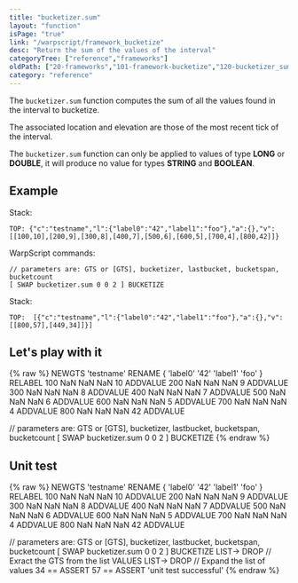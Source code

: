 ```yaml
---
title: "bucketizer.sum"
layout: "function"
isPage: "true"
link: "/warpscript/framework_bucketize"
desc: "Return the sum of the values of the interval"
categoryTree: ["reference","frameworks"]
oldPath: ["20-frameworks","101-framework-bucketize","120-bucketizer_sum.html.md"]
category: "reference"
---
```




The `bucketizer.sum` function computes the sum of all the values found in the interval to bucketize. 

The associated location and elevation are those of the most recent tick of the interval.

The `bucketizer.sum` function can only be applied to values of type **LONG** or **DOUBLE**, it will produce no value for types **STRING** and **BOOLEAN**.


## Example ##

Stack: 

    TOP: {"c":"testname","l":{"label0":"42","label1":"foo"},"a":{},"v":[[100,10],[200,9],[300,8],[400,7],[500,6],[600,5],[700,4],[800,42]]}

WarpScript commands:

    // parameters are: GTS or [GTS], bucketizer, lastbucket, bucketspan, bucketcount
    [ SWAP bucketizer.sum 0 0 2 ] BUCKETIZE

Stack: 

    TOP:  [{"c":"testname","l":{"label0":"42","label1":"foo"},"a":{},"v":[[800,57],[449,34]]}]


## Let's play with it ##

{% raw %}
<warp10-warpscript-widget>NEWGTS 
'testname'
RENAME
{ 'label0' '42' 'label1' 'foo' }
RELABEL
100  NaN NaN NaN 10 ADDVALUE
200  NaN NaN NaN  9 ADDVALUE
300  NaN NaN NaN  8 ADDVALUE
400  NaN NaN NaN  7 ADDVALUE
500  NaN NaN NaN  6 ADDVALUE
600  NaN NaN NaN  5 ADDVALUE
700  NaN NaN NaN  4 ADDVALUE
800  NaN NaN NaN 42 ADDVALUE

// parameters are: GTS or [GTS], bucketizer, lastbucket, bucketspan, bucketcount
[ SWAP bucketizer.sum 0 0 2 ] BUCKETIZE
</warp10-warpscript-widget>
{% endraw %}    


## Unit test ##

{% raw %}
<warp10-warpscript-widget>NEWGTS 
'testname'
RENAME
{ 'label0' '42' 'label1' 'foo' }
RELABEL
100  NaN NaN NaN 10 ADDVALUE
200  NaN NaN NaN  9 ADDVALUE
300  NaN NaN NaN  8 ADDVALUE
400  NaN NaN NaN  7 ADDVALUE
500  NaN NaN NaN  6 ADDVALUE
600  NaN NaN NaN  5 ADDVALUE
700  NaN NaN NaN  4 ADDVALUE
800  NaN NaN NaN 42 ADDVALUE

// parameters are: GTS or [GTS], bucketizer, lastbucket, bucketspan, bucketcount
[ SWAP bucketizer.sum 0 0 2 ] BUCKETIZE
LIST-> DROP           // Exract the GTS from the list
VALUES LIST-> DROP    // Expand the list of values
34 == ASSERT  57 == ASSERT
'unit test successful'
</warp10-warpscript-widget>
{% endraw %}     